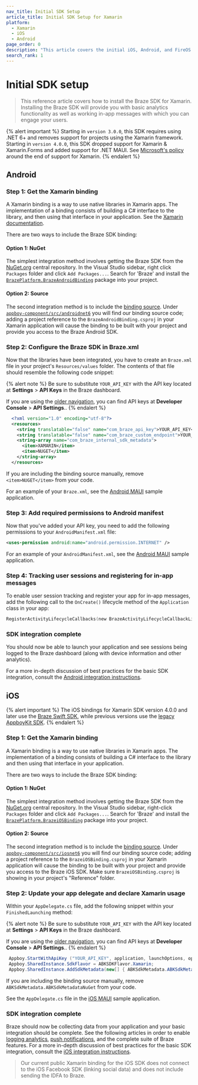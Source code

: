 ```yaml
---
nav_title: Initial SDK Setup
article_title: Initial SDK Setup for Xamarin
platform: 
  - Xamarin
  - iOS
  - Android
page_order: 0
description: "This article covers the initial iOS, Android, and FireOS SDK setup for the Xamarin platform."
search_rank: 1
---
```


# Initial SDK setup

> This reference article covers how to install the Braze SDK for Xamarin. Installing the Braze SDK will provide you with basic analytics functionality as well as working in-app messages with which you can engage your users. 

{% alert important %}
Starting in `version 3.0.0`, this SDK requires using .NET 6+ and removes support for projects using the Xamarin framework.
Starting in `version 4.0.0`, this SDK dropped support for Xamarin & Xamarin.Forms and added support for .NET MAUI.
See [Microsoft's policy](https://dotnet.microsoft.com/en-us/platform/support/policy/xamarin) around the end of support for Xamarin.
{% endalert %}

## Android

### Step 1: Get the Xamarin binding

A Xamarin binding is a way to use native libraries in Xamarin apps. The implementation of a binding consists of building a C# interface to the library, and then using that interface in your application.  See the [Xamarin documentation][2].

There are two ways to include the Braze SDK binding:

#### Option 1: NuGet

The simplest integration method involves getting the Braze SDK from the [NuGet.org][3] central repository. In the Visual Studio sidebar, right click `Packages` folder and click `Add Packages...`.  Search for 'Braze' and install the [`BrazePlatform.BrazeAndroidBinding`][4] package into your project.

#### Option 2: Source

The second integration method is to include the [binding source][5]. Under [`appboy-component/src/androidnet6`][6] you will find our binding source code; adding a project reference to the ```BrazeAndroidBinding.csproj``` in your Xamarin application will cause the binding to be built with your project and provide you access to the Braze Android SDK.

### Step 2: Configure the Braze SDK in Braze.xml

Now that the libraries have been integrated, you have to create an `Braze.xml` file in your project's `Resources/values` folder. The contents of that file should resemble the following code snippet:

{% alert note %}
Be sure to substitute `YOUR_API_KEY` with the API key located at **Settings** > **API Keys** in the Braze dashboard.

If you are using the [older navigation]({{site.baseurl}}/navigation), you can find API keys at **Developer Console** > **API Settings**..
{% endalert %}

```xml
  <?xml version="1.0" encoding="utf-8"?>
  <resources>
    <string translatable="false" name="com_braze_api_key">YOUR_API_KEY</string>
    <string translatable="false" name="com_braze_custom_endpoint">YOUR_CUSTOM_ENDPOINT_OR_CLUSTER</string>
    <string-array name="com_braze_internal_sdk_metadata">
      <item>XAMARIN</item>
      <item>NUGET</item>
    </string-array>
  </resources>
```
If you are including the binding source manually, remove `<item>NUGET</item>` from your code.

For an example of your `Braze.xml`, see the [Android MAUI][8] sample application.

### Step 3: Add required permissions to Android manifest

Now that you've added your API key, you need to add the following permissions to your `AndroidManifest.xml` file:

```xml
<uses-permission android:name="android.permission.INTERNET" />
```
For an example of your `AndroidManifest.xml`, see the [Android MAUI][9] sample application.

### Step 4: Tracking user sessions and registering for in-app messages
To enable user session tracking and register your app for in-app messages, add the following call to the `OnCreate()` lifecycle method of the `Application` class in your app:

```kotlin
RegisterActivityLifecycleCallbacks(new BrazeActivityLifecycleCallbackListener());
```

### SDK integration complete

You should now be able to launch your application and see sessions being logged to the Braze dashboard (along with device information and other analytics).  

For a more in-depth discussion of best practices for the basic SDK integration, consult the [Android integration instructions][10].

## iOS

{% alert important %}
The iOS bindings for Xamarin SDK version 4.0.0 and later use the [Braze Swift SDK](https://github.com/braze-inc/braze-swift-sdk/), while previous versions use the [legacy AppboyKit SDK](https://github.com/Appboy/Appboy-ios-sdk).
{% endalert %}

### Step 1: Get the Xamarin binding

A Xamarin binding is a way to use native libraries in Xamarin apps.  The implementation of a binding consists of building a C# interface to the library and then using that interface in your application.

There are two ways to include the Braze SDK binding:

#### Option 1: NuGet

The simplest integration method involves getting the Braze SDK from the [NuGet.org][3] central repository. In the Visual Studio sidebar, right-click `Packages` folder and click `Add Packages...`.  Search for 'Braze' and install the [`BrazePlatform.BrazeiOSBinding`][11] package into your project.

#### Option 2: Source

The second integration method is to include the [binding source][5]. Under [`appboy-component/src/iosnet6`][12] you will find our binding source code; adding a project reference to the ```BrazeiOSBinding.csproj``` in your Xamarin application will cause the binding to be built with your project and provide you access to the Braze iOS SDK. Make sure `BrazeiOSBinding.csproj` is showing in your project's "Reference" folder.

### Step 2: Update your app delegate and declare Xamarin usage

Within your `AppDelegate.cs` file, add the following snippet within your `FinishedLaunching` method:

{% alert note %}
Be sure to substitute `YOUR_API_KEY` with the API key located at **Settings** > **API Keys** in the Braze dashboard.

If you are using the [older navigation]({{site.baseurl}}/navigation), you can find API keys at **Developer Console** > **API Settings**..
{% endalert %}

```csharp
 Appboy.StartWithApiKey ("YOUR_API_KEY", application, launchOptions, options);
 Appboy.SharedInstance.SdkFlavor = ABKSDKFlavor.Xamarin;
 Appboy.SharedInstance.AddSdkMetadata(new[] { ABKSdkMetadata.ABKSdkMetadataXamarin });
```
If you are including the binding source manually, remove `ABKSdkMetadata.ABKSdkMetadataNuGet` from your code.

See the `AppDelegate.cs` file in the [iOS MAUI][13] sample application.

### SDK integration complete

Braze should now be collecting data from your application and your basic integration should be complete. See the following articles in order to enable [logging analytics][14], [push notifications][15], and the complete suite of Braze features. For a more in-depth discussion of best practices for the basic SDK integration, consult the [iOS integration instructions][16].

>  Our current public Xamarin binding for the iOS SDK does not connect to the iOS Facebook SDK (linking social data) and does not include sending the IDFA to Braze.

[1]: https://dotnet.microsoft.com/en-us/platform/support/policy/xamarin
[2]: http://developer.xamarin.com/guides/android/advanced_topics/java_integration_overview/binding_a_java_library_%28.jar%29/
[3]: https://www.nuget.org/
[4]: https://www.nuget.org/packages/BrazePlatform.BrazeAndroidBinding/
[5]: https://github.com/braze-inc/braze-xamarin-sdk
[6]: https://github.com/braze-inc/braze-xamarin-sdk/tree/master/appboy-component/src/androidnet6/BrazeAndroidNet6Binding
[7]: https://www.nuget.org/packages/Xamarin.Android.Support.v4/
[8]: https://github.com/braze-inc/braze-xamarin-sdk/blob/master/appboy-component/samples/android-net-maui/BrazeAndroidMauiSampleApp/BrazeAndroidMauiSampleApp/Resources/values/Braze.xml
[9]: https://github.com/braze-inc/braze-xamarin-sdk/blob/master/appboy-component/samples/android-net-maui/BrazeAndroidMauiSampleApp/BrazeAndroidMauiSampleApp/AndroidManifest.xml
[10]: {{site.baseurl}}/developer_guide/platform_integration_guides/android/initial_sdk_setup/android_sdk_integration/
[11]: https://www.nuget.org/packages/BrazePlatform.BrazeiOSBinding/
[12]: https://github.com/braze-inc/braze-xamarin-sdk/tree/master/appboy-component/src/iosnet6/BrazeiOSNet6Binding
[13]: https://github.com/braze-inc/braze-xamarin-sdk/blob/694e81dec05537f9ba82b8914d23c5c2381717fc/appboy-component/samples/ios-net-maui/BrazeiOSMauiCompatSampleApp/BrazeiOSMauiCompatSampleApp/Platforms/iOS/AppDelegate.cs#L15
[14]: {{site.baseurl}}/developer_guide/platform_integration_guides/xamarin/analytics/#tracking-custom-events
[15]: {{site.baseurl}}/developer_guide/platform_integration_guides/xamarin/push_notifications/
[16]: {{site.baseurl}}/developer_guide/platform_integration_guides/swift/initial_sdk_setup/overview/